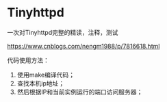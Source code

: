 # Tinyhttpd
一次对Tinyhttpd完整的精读，注释，测试

https://www.cnblogs.com/nengm1988/p/7816618.html

代码使用方法：
1. 使用make编译代码；
2. 查找本机ip地址；
3. 然后根据IP和当前实例运行的端口访问服务器；
